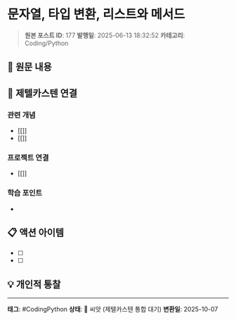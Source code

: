 # 문자열, 타입 변환, 리스트와 메서드

> **원본 포스트 ID**: 177
> **발행일**: 2025-06-13 18:32:52
> **카테고리**: Coding/Python

## 📝 원문 내용




## 🔗 제텔카스텐 연결

### 관련 개념
- [[]]
- [[]]

### 프로젝트 연결
- [[]]

### 학습 포인트
-

## 📋 액션 아이템
- [ ]
- [ ]

## 💡 개인적 통찰



---

**태그**: #CodingPython
**상태**: 🌱 씨앗 (제텔카스텐 통합 대기)
**변환일**: 2025-10-07

